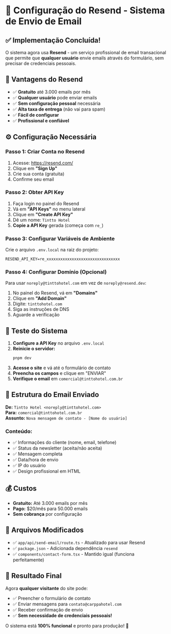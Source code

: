 # 📧 Configuração do Resend - Sistema de Envio de Email

## ✅ **Implementação Concluída!**

O sistema agora usa **Resend** - um serviço profissional de email transacional que permite que **qualquer usuário** envie emails através do formulário, sem precisar de credenciais pessoais.

## 🚀 **Vantagens do Resend**

- ✅ **Gratuito** até 3.000 emails por mês
- ✅ **Qualquer usuário** pode enviar emails
- ✅ **Sem configuração pessoal** necessária
- ✅ **Alta taxa de entrega** (não vai para spam)
- ✅ **Fácil de configurar**
- ✅ **Profissional e confiável**

## ⚙️ **Configuração Necessária**

### **Passo 1: Criar Conta no Resend**

1. Acesse: https://resend.com/
2. Clique em **"Sign Up"**
3. Crie sua conta (gratuita)
4. Confirme seu email

### **Passo 2: Obter API Key**

1. Faça login no painel do Resend
2. Vá em **"API Keys"** no menu lateral
3. Clique em **"Create API Key"**
4. Dê um nome: `Tintto Hotel`
5. **Copie a API Key** gerada (começa com `re_`)

### **Passo 3: Configurar Variáveis de Ambiente**

Crie o arquivo `.env.local` na raiz do projeto:

```env
RESEND_API_KEY=re_xxxxxxxxxxxxxxxxxxxxxxxxxxxxxxxx
```

### **Passo 4: Configurar Domínio (Opcional)**

Para usar `noreply@tinttohotel.com` em vez de `noreply@resend.dev`:

1. No painel do Resend, vá em **"Domains"**
2. Clique em **"Add Domain"**
3. Digite: `tinttohotel.com`
4. Siga as instruções de DNS
5. Aguarde a verificação

## 🧪 **Teste do Sistema**

1. **Configure a API Key** no arquivo `.env.local`
2. **Reinicie o servidor:**
   ```bash
   pnpm dev
   ```
3. **Acesse o site** e vá até o formulário de contato
4. **Preencha os campos** e clique em "ENVIAR"
5. **Verifique o email** em `comercial@tinttohotel.com.br`

## 📧 **Estrutura do Email Enviado**

**De:** `Tintto Hotel <noreply@tinttohotel.com>`  
**Para:** `comercial@tinttohotel.com.br`  
**Assunto:** `Nova mensagem de contato - [Nome do usuário]`

### **Conteúdo:**
- ✅ Informações do cliente (nome, email, telefone)
- ✅ Status da newsletter (aceita/não aceita)
- ✅ Mensagem completa
- ✅ Data/hora de envio
- ✅ IP do usuário
- ✅ Design profissional em HTML

## 💰 **Custos**

- **Gratuito:** Até 3.000 emails por mês
- **Pago:** $20/mês para 50.000 emails
- **Sem cobrança** por configuração

## 🔧 **Arquivos Modificados**

- ✅ `app/api/send-email/route.ts` - Atualizado para usar Resend
- ✅ `package.json` - Adicionada dependência `resend`
- ✅ `components/contact-form.tsx` - Mantido igual (funciona perfeitamente)

## 🎉 **Resultado Final**

Agora **qualquer visitante** do site pode:
- ✅ Preencher o formulário de contato
- ✅ Enviar mensagens para `contato@carppahotel.com`
- ✅ Receber confirmação de envio
- ✅ **Sem necessidade de credenciais pessoais!**

O sistema está **100% funcional** e pronto para produção! 🚀
